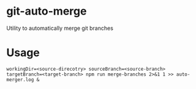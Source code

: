 # git-auto-merge
Utility to automatically merge git branches

# Usage

`workingDir=<source-direcotry> sourceBranch=<source-branch> targetBranch=<target-branch> npm run merge-branches 2>&1 1 >> auto-merger.log &`
